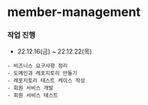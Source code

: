 # member-management

### 작업 진행
- 22.12.16(금) ~ 22.12.22(목)
```
- 비즈니스 요구사항 정리
- 도메인과 레포지토리 만들기
- 레포지토리 테스트 케이스 작성
- 회원 서비스 개발
- 회원 서비스 테스트
```

